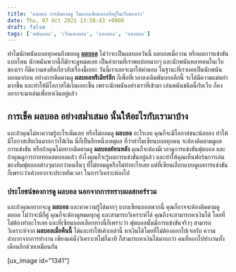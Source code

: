 ```yaml
---
title: 'ผลบอล การติดตามดู ในแบบเซียนบอลที่อยู่ในเว็บของเรา'
date: Thu, 07 Oct 2021 13:58:43 +0000
draft: false
tags: ['พนันบอล', 'เว็บแทงบอล', 'แทงบอล', 'แทงบอล']
---
```


ทำไมนักพนันบอลทุกคนถึงชอบดู [**ผลบอล**](/archives/) ไม่ว่าจะเป็นผลบอลวันนี้ ผลบอลเมื่อวาน หรือผลการแข่งขันแบบไหน นักพนันพวกนี้ก็มักจะดูหมดเลย เป็นคำถามที่เราพบบ่อยมากๆ และนักพนันหลายคนในเว็บของเรา ก็มีความสงสัยเกี่ยวกับเรื่องนี้เยอะ วันนี้เราเลยจะมาให้คำตอบ ในฐานะที่เราเคยเป็นนักพนันบอลมาก่อน อย่างการติดตามดู **ผลบอลพรีเมียร์ลีก** ก็เพื่อที่เวลาลงเดิมพันบอลลีกนี้ จะได้มีความแม่นยำมากขึ้น และทำให้มีโอกาสได้เงินเยอะขึ้น เพราะนักพนันอย่างเราที่เข้ามา เล่นพนันชนิดนี้กับเว็บ ก็คงอยากจะมาเล่นเพื่อหาเงินอยู่แล้ว

**การเช็ค ผลบอล อย่างสม่ำเสมอ นั้นให้อะไรกับเรามาบ้าง**
-------------------------------------------------------

และถ้าคุณไม่หาความรู้อะไรเพิ่มเลย หรือไม่ยอมดู **ผลบอล** อะไรเลย คุณก็จะมีโอกาสชนะน้อยลง ทำให้มีโอกาสเสียเงินมากกว่าได้เงิน นี่ก็เป็นอีกหนึ่งเหตุผล ที่ว่าทำไมเซียนบอลทุกคน จะต้องติดตามดูผลการแข่งขัน หรือถ้าคุณไม่อยากติดตามดู **ผลบอลย้อนหลัง** คุณก็จะต้องมีเวลาดูการแข่งขันฟุตบอล และถ้าคุณดูการถ่ายทอดสดบอลแล้ว ยังไงคุณก็จะรู้ผลการแข่งขันอยู่แล้ว และทำให้คุณเห็นฟอร์มการเล่น ของทีมฟุตบอลต่างๆมากกว่าคนอื่นๆ ที่ไม่ยอมดูหรือไม่ทำอะไรเลย แต่ที่เซียนเลือกแบบดูผลการแข่งขัน ก็เพราะว่าเค้าอยากจะประหยัดเวลา ในการวิเคราะห์ลงไป

### **ประโยชน์ของการดู ผลบอล นอกจากการทราบผลสกอร์รวม**

และถ้าคุณอยากจะดู **ผลบอล** และหาความรู้ได้มากๆ แบบเซียนบอลพวกนี้ คุณก็อาจจะต้องติดตามดูตลอด ไม่ว่าจะมีกี่คู่ คุณก็จะต้องดูหมดทุกคู่ และสามารถวิเคราะห์ได้ คุณถึงจะสามารถหาเงินได้ โดยที่ไม่ต้องทำอะไรเลย และที่เซียนบอลเลือกทางนี้ก็เพราะว่า ฟุตบอลนั้นมีการแข่งขันจริงๆ สามารถวิเคราะห์จาก **ผลบอลเมื่อคืนนี้** ได้และทำให้เค้าเหล่านี้ หาเงินได้โดยที่ไม่ต้องออกไปเจอกับ ความลำบากจากการทำงาน เพียงแค่นั่งวิเคราะห์ไม่กี่นาที ก็สามารถหาเงินได้มากกว่า คนที่ออกไปทำงานทั้งเดือนอีกด้วยเหมือนกัน

\[ux\_image id="1341"\]